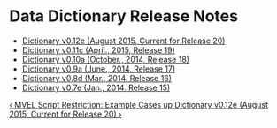 <h1 class="title">
 Data Dictionary Release Notes
</h1>
<div id="content-group" class="content-group row nested " style="width:100%">
 <div id="content-group-inner" class="content-group-inner inner">
  <div id="content-region" class="content-region row nested">
   <div id="content-region-inner" class="content-region-inner inner">
    <a name="main-content-area" id="main-content-area">
    </a>
    <div id="content-inner" class="content-inner block">
     <div id="content-inner-inner" class="content-inner-inner inner">
      <div id="content-content" class="content-content">
       <div id="node-6342" class="node odd full-node node-type-book">
        <div class="inner">
         <div class="content clearfix">
          <div id="book-navigation-6310" class="book-navigation">
           <ul class="menu">
            <li class="collapsed first">
             <a href="/dictionary">
              Dictionary v0.12e (August 2015, Current for Release 20)
             </a>
            </li>
            <li class="collapsed">
             <a href="/dictionary-v11c-april-2015">
              Dictionary v0.11c (April., 2015, Release 19)
             </a>
            </li>
            <li class="collapsed">
             <a href="/dictionary-v10a-october-2014">
              Dictionary v0.10a (October., 2014, Release 18)
             </a>
            </li>
            <li class="collapsed">
             <a href="/dictionary-v09a-june-2014-release-17">
              Dictionary v0.9a (June., 2014. Release 17)
             </a>
            </li>
            <li class="collapsed">
             <a href="/dictionary-v08d-mar-2014-release-16">
              Dictionary v0.8d (Mar., 2014. Release 16)
             </a>
            </li>
            <li class="collapsed last">
             <a href="/dictionary-v07e-jan-2014-release-15">
              Dictionary v0.7e (Jan., 2014. Release 15)
             </a>
            </li>
           </ul>
           <div class="page-links clear-block">
            <a href="/mvel-script-restriction-example-cases" class="page-previous" title="Go to previous page">
             ‹ MVEL Script Restriction: Example Cases
            </a>
            <a href="/data-submission" class="page-up" title="Go to parent page">
             up
            </a>
            <a href="/dictionary" class="page-next" title="Go to next page">
             Dictionary v0.12e (August 2015, Current for Release 20) ›
            </a>
           </div>
          </div>
         </div>
        </div>
        <!-- /inner -->
        <!-- regular node view template HTML here -->
       </div>
       <!-- /node-6342 -->
      </div>
      <!-- /content-content -->
     </div>
     <!-- /content-inner-inner -->
    </div>
    <!-- /content-inner -->
   </div>
   <!-- /content-region-inner -->
  </div>
  <!-- /content-region -->
 </div>
 <!-- /content-group-inner -->
</div>
